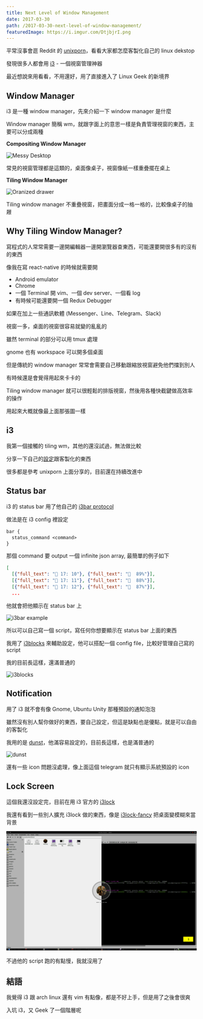 ```yaml
---
title: Next Level of Window Management
date: 2017-03-30
path: /2017-03-30-next-level-of-window-management/
featuredImage: https://i.imgur.com/DtjbjrI.png
---
```


平常沒事會逛 Reddit 的 [unixporn](https://www.reddit.com/r/unixporn/)，看看大家都怎麼客製化自己的 linux dekstop

發現很多人都會用 [i3](https://i3wm.org/) - 一個視窗管理神器

最近想說來用看看，不用還好，用了直接進入了 Linux Geek 的新境界

<!--more-->

## Window Manager

i3 是一種 window manager，先來介紹一下 window manager 是什麼

Window manager 簡稱 wm，就跟字面上的意思一樣是負責管理視窗的東西，主要可以分成兩種

**Compositing Window Manager**

![Messy Desktop](https://i.imgur.com/eKEZkV8.png)

常見的視窗管理都是這類的，桌面像桌子，視窗像紙一樣重疊擺在桌上

**Tiling Window Manager**

![Oranized drawer](https://i.imgur.com/f3ccPE5.png)

Tiling window manager 不重疊視窗，把畫面分成一格一格的，比較像桌子的抽屜


## Why Tiling Window Manager?

寫程式的人常常需要一邊開編輯器一邊開瀏覽器查東西，可能還要開很多有的沒有的東西

像我在寫 react-native 的時候就需要開
- Android emulator
- Chrome
- 一個 Terminal 開 vim、一個 dev server、一個看 log
- 有時候可能還要開一個 Redux Debugger

如果在加上一些通訊軟體 (Messenger、Line、Telegram、Slack)

視窗一多，桌面的視窗很容易就變的亂亂的

雖然 terminal 的部分可以用 tmux 處理

gnome 也有 workspace 可以開多個桌面

但是傳統的 window manager 常常會需要自己移動跟縮放視窗避免他們擋到別人

有時候還是會覺得用起來卡卡的

Tiling window manager 就可以很輕鬆的排版視窗，然後用各種快截鍵做高效率的操作

用起來大概就像最上面那張圖一樣

## i3

我第一個接觸的 tiling wm，其他的還沒試過，無法做比較

分享一下自己的[設定](https://github.com/geniusgordon/dotfiles)跟客製化的東西

很多都是參考 unixporn 上面分享的，目前還在持續改進中

## Status bar

i3 的 status bar 用了他自己的 [i3bar protocol](https://i3wm.org/docs/i3bar-protocol.html)

做法是在 i3 config 裡設定
```
bar {
  status_command <command>
}
```

那個 command 要 output 一個 infinite json array, 最簡單的例子如下

```json
[
  [{"full_text": " 17: 10"}, {"full_text": "  89%"}],
  [{"full_text": " 17: 11"}, {"full_text": "  88%"}],
  [{"full_text": " 17: 12"}, {"full_text": "  87%"}],
  ...
```

他就會把他顯示在 status bar 上

![i3bar example](https://i.imgur.com/pfBri9v.png)

所以可以自己寫一個 script，寫任何你想要顯示在 status bar 上面的東西

我用了 [i3blocks](https://github.com/vivien/i3blocks) 來輔助設定，他可以搭配一個 config file，比較好管理自己寫的 script

我的目前長這樣，還滿普通的

![i3blocks](https://i.imgur.com/bMwz9Fi.png)

## Notification

用了 i3 就不會有像 Gnome, Ubuntu Unity 那種預設的通知泡泡

雖然沒有別人幫你做好的東西，要自己設定，但這是缺點也是優點，就是可以自由的客製化

我用的是 [dunst](https://github.com/dunst-project/dunst)，他滿容易設定的，目前長這樣，也是滿普通的

![dunst](https://i.imgur.com/l1gQKyp.png)

還有一些 icon 問題沒處理，像上面這個 telegram 就只有顯示系統預設的 icon

## Lock Screen

這個我還沒設定完，目前在用 i3 官方的 [i3lock](https://github.com/i3/i3lock)

我還有看到一些別人擴充 i3lock 做的東西，像是 [i3lock-fancy](https://github.com/meskarune/i3lock-fancy) 把桌面變模糊來當背景

![i3lock-fancy](https://raw.githubusercontent.com/meskarune/i3lock-fancy/master/screenshot.png)

不過他的 script 跑的有點慢，我就沒用了

## 結語

我覺得 i3 跟 arch linux 還有 vim 有點像，都是不好上手，但是用了之後會很爽

入坑 i3，又 Geek 了一個階層呢
